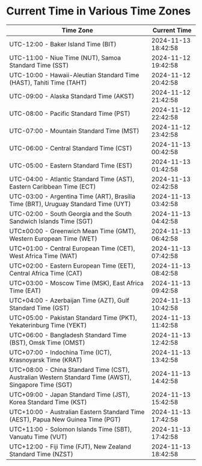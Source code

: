 # Current Time in Various Time Zones

| Time Zone | Current Time |
|-----------|--------------|
| UTC-12:00 - Baker Island Time (BIT) | 2024-11-13 18:42:58 |
| UTC-11:00 - Niue Time (NUT), Samoa Standard Time (SST) | 2024-11-12 19:42:58 |
| UTC-10:00 - Hawaii-Aleutian Standard Time (HAST), Tahiti Time (TAHT) | 2024-11-12 20:42:58 |
| UTC-09:00 - Alaska Standard Time (AKST) | 2024-11-12 21:42:58 |
| UTC-08:00 - Pacific Standard Time (PST) | 2024-11-12 22:42:58 |
| UTC-07:00 - Mountain Standard Time (MST) | 2024-11-12 23:42:58 |
| UTC-06:00 - Central Standard Time (CST) | 2024-11-13 00:42:58 |
| UTC-05:00 - Eastern Standard Time (EST) | 2024-11-13 01:42:58 |
| UTC-04:00 - Atlantic Standard Time (AST), Eastern Caribbean Time (ECT) | 2024-11-13 02:42:58 |
| UTC-03:00 - Argentina Time (ART), Brasília Time (BRT), Uruguay Standard Time (UYT) | 2024-11-13 03:42:58 |
| UTC-02:00 - South Georgia and the South Sandwich Islands Time (SGT) | 2024-11-13 04:42:58 |
| UTC±00:00 - Greenwich Mean Time (GMT), Western European Time (WET) | 2024-11-13 06:42:58 |
| UTC+01:00 - Central European Time (CET), West Africa Time (WAT) | 2024-11-13 07:42:58 |
| UTC+02:00 - Eastern European Time (EET), Central Africa Time (CAT) | 2024-11-13 08:42:58 |
| UTC+03:00 - Moscow Time (MSK), East Africa Time (EAT) | 2024-11-13 09:42:58 |
| UTC+04:00 - Azerbaijan Time (AZT), Gulf Standard Time (GST) | 2024-11-13 10:42:58 |
| UTC+05:00 - Pakistan Standard Time (PKT), Yekaterinburg Time (YEKT) | 2024-11-13 11:42:58 |
| UTC+06:00 - Bangladesh Standard Time (BST), Omsk Time (OMST) | 2024-11-13 12:42:58 |
| UTC+07:00 - Indochina Time (ICT), Krasnoyarsk Time (KRAT) | 2024-11-13 13:42:58 |
| UTC+08:00 - China Standard Time (CST), Australian Western Standard Time (AWST), Singapore Time (SGT) | 2024-11-13 14:42:58 |
| UTC+09:00 - Japan Standard Time (JST), Korea Standard Time (KST) | 2024-11-13 15:42:58 |
| UTC+10:00 - Australian Eastern Standard Time (AEST), Papua New Guinea Time (PGT) | 2024-11-13 17:42:58 |
| UTC+11:00 - Solomon Islands Time (SBT), Vanuatu Time (VUT) | 2024-11-13 17:42:58 |
| UTC+12:00 - Fiji Time (FJT), New Zealand Standard Time (NZST) | 2024-11-13 18:42:58 |
